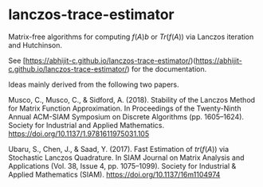 # lanczos-trace-estimator
Matrix-free algorithms for computing $f(A)b$ or $Tr(f(A))$ via Lanczos iteration and Hutchinson. 

See
[https://abhijit-c.github.io/lanczos-trace-estimator/)(https://abhijit-c.github.io/lanczos-trace-estimator/)
for the documentation.

Ideas mainly derived from the following two papers.

Musco, C., Musco, C., & Sidford, A. (2018). Stability of the Lanczos Method for Matrix
Function Approximation. In Proceedings of the Twenty-Ninth Annual ACM-SIAM Symposium on
Discrete Algorithms (pp. 1605–1624). Society for Industrial and Applied Mathematics.
https://doi.org/10.1137/1.9781611975031.105

Ubaru, S., Chen, J., & Saad, Y. (2017). Fast Estimation of $tr(f(A))$ via Stochastic
Lanczos Quadrature. In SIAM Journal on Matrix Analysis and Applications (Vol. 38, Issue
4, pp. 1075–1099). Society for Industrial & Applied Mathematics (SIAM).
https://doi.org/10.1137/16m1104974
